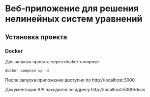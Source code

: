 # Веб-приложение для решения нелинейных систем уравнений

## Установка проекта
### Docker
Для запуска проекта через docker-compose

```bash
docker compose up -d
```

После запуска приложение доступно по http://localhost:3000

Документация API находится по адресу http://localhost:5000/docs